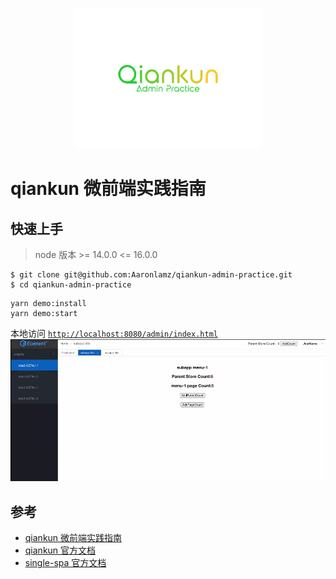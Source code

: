 <p align="center">
  <img src="logo.svg" width="300px" />
</p>

# qiankun 微前端实践指南

## 快速上手
> node 版本 >= 14.0.0 <= 16.0.0
```
$ git clone git@github.com:Aaronlamz/qiankun-admin-practice.git
$ cd qiankun-admin-practice
```

```
yarn demo:install
yarn demo:start
```
本地访问 [`http://localhost:8080/admin/index.html`](http://localhost:8080/admin/index.html)
![example.gif](./example.gif)

## 参考
- [qiankun 微前端实践指南](https://www.ultimate-kernel.fun/open-course/qiankun/)
- [qiankun 官方文档](https://qiankun.umijs.org/zh/guide)
- [single-spa 官方文档](https://github.com/single-spa/single-spa)
